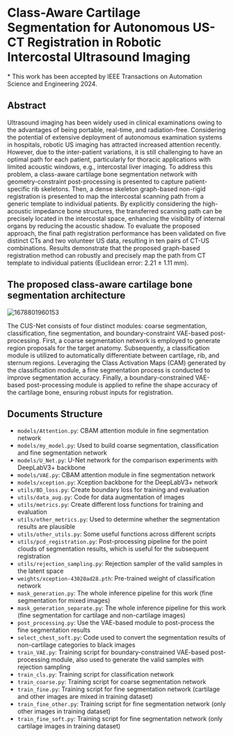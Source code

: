 # Class-Aware Cartilage Segmentation for Autonomous US-CT Registration in Robotic Intercostal Ultrasound Imaging

\* This work has been accepted by IEEE Transactions on Automation Science and Engineering 2024.

## Abstract

Ultrasound imaging has been widely used in clinical examinations owing to the advantages of being portable, real-time, and radiation-free. Considering the potential of extensive deployment of autonomous examination systems in hospitals, robotic US imaging has attracted increased attention recently. However, due to the inter-patient variations, it is still challenging to have an optimal path for each patient, particularly for thoracic applications with limited acoustic windows, e.g., intercostal liver imaging. To address this problem, a class-aware cartilage bone segmentation network with geometry-constraint post-processing is presented to capture patient-specific rib skeletons. Then, a dense skeleton graph-based non-rigid registration is presented to map the intercostal scanning path from a generic template to individual patients. By explicitly considering the high-acoustic impedance bone structures, the transferred scanning path can be precisely located in the intercostal space, enhancing the visibility of internal organs by reducing the acoustic shadow. To evaluate the proposed approach, the final path registration performance has been validated on five distinct CTs and two volunteer US data, resulting in ten pairs of CT-US combinations. Results demonstrate that the proposed graph-based registration method can robustly and precisely map the path from CT template to individual patients (Euclidean error: 2.21 ± 1.11 mm).

## The proposed class-aware cartilage bone segmentation architecture

![1678801960153](image/README/1678801960153.png)

The CUS-Net consists of four distinct modules: coarse segmentation, classification, fine segmentation, and boundary-constraint VAE-based post-processing. First, a coarse segmentation network is employed to generate region proposals for the target anatomy. Subsequently, a classification module is utilized to automatically differentiate between cartilage, rib, and sternum regions. Leveraging the Class Activation Maps (CAM) generated by the classification module, a fine segmentation process is conducted to improve segmentation accuracy. Finally, a boundary-constrained VAE-based post-processing module is applied to refine the shape accuracy of the cartilage bone, ensuring robust inputs for registration. 

## Documents Structure

- `models/Attention.py`: CBAM attention module in fine segmentation network
- `models/my_model.py`: Used to build coarse segmentation, classification and fine segmentation network
- `models/U_Net.py`: U-Net network for the comparison experiments with DeepLabV3+ backbone
- `models/VAE.py`: CBAM attention module in fine segmentation network
- `models/xception.py`: Xception backbone for the DeepLabV3+ network
- `utils/BD_loss.py`: Create boundary loss for training and evaluation
- `utils/data_aug.py`: Code for data augmentation of images
- `utils/metrics.py`: Create different loss functions for training and evaluation
- `utils/other_metrics.py`: Used to determine whether the segmentation results are plausible
- `utils/other_utils.py`: Some useful functions across different scripts
- `utils/pcd_registration.py`: Post-processing pipeline for the point clouds of segmentation results, which is useful for the subsequent registration
- `utils/rejection_sampling.py`: Rejection sampler of the valid samples in the latent space
- `weights/xception-43020ad28.pth`: Pre-trained weight of classification network
- `mask_generation.py`: The whole inference pipeline for this work (fine segmentation for mixed images)
- `mask_generation_separate.py`: The whole inference pipeline for this work (fine segmentation for cartilage and non-cartilage images)
- `post_processing.py`: Use the VAE-based module to post-process the fine segmentation results
- `select_chest_soft.py`: Code used to convert the segmentation results of non-cartilage categories to black images 
- `train_VAE.py`: Training script for boundary-constrained VAE-based post-processing module, also used to generate the valid samples with rejection sampling
- `train_cls.py`: Training script for classification network
- `train_coarse.py`: Training script for coarse segmentation network
- `train_fine.py`: Training script for fine segmentation network (cartilage and other images are mixed in training dataset)
- `train_fine_other.py`: Training script for fine segmentation network (only other images in training dataset)
- `train_fine_soft.py`: Training script for fine segmentation network (only cartilage images in training dataset)

